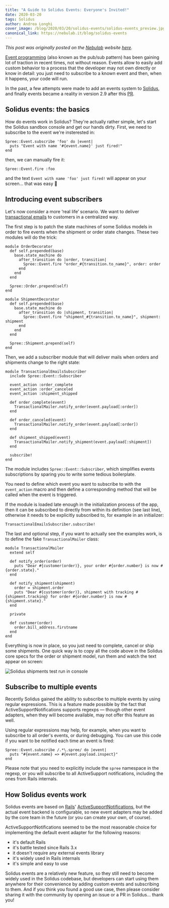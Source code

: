 ```yaml
---
title: "A Guide to Solidus Events: Everyone's Invited!"
date: 2020-03-20
tags: Solidus
author: Andrea Longhi
cover_image: /blog/2020/03/20/solidus-events/solidus-events_preview.jpg
canonical_link: https://nebulab.it/blog/solidus-events
---
```


_This post was originally posted on the [Nebulab](https://nebulab.it/) website
[here](https://nebulab.it/blog/solidus-events/)._

[Event programming][event_programming] (also known as the pub/sub pattern) has
been gaining lot of traction in recent times, not without reason. Events allow
to easily add custom behavior to a process that the developer may not own
directly or know in detail: you just need to subscribe to a known event and
then, when it happens, your code will run.

In the past, a few attempts were made to add an events system to
[Solidus][solidus], and finally events became a reality in version 2.9 after
this [PR][solidus_events_pr].

## Solidus events: the basics

How do events work in Solidus? They're actually rather simple, let's start the
Solidus sandbox console and get our hands dirty. First, we need to subscribe to
the event we're insterested in:

    Spree::Event.subscribe 'foo' do |event|
      puts "Event with name '#{event.name}' just fired!"
    end

then, we can manually fire it:

    Spree::Event.fire :foo


and the text `Event with name 'foo' just fired!` will appear on your screen...
that was easy 🍰

## Introducing event subscribers

Let's now consider a more ‘real life’ scenario. We want to deliver
[transactional emails][transactional_emails] to customers in a centralized way.

The first step is to patch the state machines of some Solidus models in order
to fire events when the shipment or order state changes. These two modules will
do the trick:

    module OrderDecorator
      def self.prepended(base)
        base.state_machine do
          after_transition do |order, transition|
            Spree::Event.fire "order_#{transition.to_name}", order: order
          end
        end
      end

      Spree::Order.prepend(self)
    end

    module ShipmentDecorator
      def self.prepended(base)
        base.state_machine do
          after_transition do |shipment, transition|
            Spree::Event.fire "shipment_#{transition.to_name}", shipment: shipment
          end
        end
      end

      Spree::Shipment.prepend(self)
    end

Then, we add a subscriber module that will deliver mails when orders and
shipments change to the right state:

    module TransactionalEmailsSubscriber
      include Spree::Event::Subscriber

      event_action :order_complete
      event_action :order_canceled
      event_action :shipment_shipped

      def order_complete(event)
        TransactionalMailer.notify_order(event.payload[:order])
      end

      def order_canceled(event)
        TransactionalMailer.notify_order(event.payload[:order])
      end

      def shipment_shipped(event)
        TransactionalMailer.notify_shipment(event.payload[:shipment])
      end

      subscribe!
    end

The module includes `Spree::Event::Subscriber`, which simplifies events
subscriptions by sparing you to write some tedious boilerplate.

You need to define which event you want to subscribe to with the `event_action`
macro and then define a corresponding method that will be called when the event
is triggered.

If the module is loaded late enough in the initialization process of the app,
then it can be subscribed to directly from within its definition (see last
line), otherwise it needs to be explicitly subscribed to, for example in an
initializer:

    TransactionalEmailsSubscriber.subscribe!


The last and optional step, if you want to actually see the examples work, is
to define the fake `TransactionalMailer` class:

    module TransactionalMailer
      extend self

      def notify_order(order)
        puts "Dear #{customer(order)}, your order #{order.number} is now #{order.state}."
      end

      def notify_shipment(shipment)
        order = shipment.order
        puts "Dear #{customer(order)}, shipment with tracking #{shipment.tracking} for order #{order.number} is now #{shipment.state}."
      end

      private

      def customer(order)
        order.bill_address.firstname
      end
    end

Everything is now in place, so you just need to complete, cancel or ship some
shipments. One quick way is to copy all the code above in the Solidus core
specs for the order or shipment model, run them and watch the text appear on
screen:


<img
  src="/blog/2020/03/20/solidus-events/tests.png"
  alt="Solidus shipments test run in console"
  />

## Subscribe to multiple events

Recently Solidus gained the ability to subscribe to multiple events by using
regular expressions. This is a feature made possible by the fact that
ActiveSupportNotifications supports regexps — though other event adapters, when
they will become available, may not offer this feature as well.

Using regular expressions may help, for example, when you want to subscribe
to all order's events, or during debugging. You can use this code if you want
to be notified each time an event is fired:

    Spree::Event.subscribe /.*\.spree/ do |event|
      puts "#{event.name} => #{event.payload.inspect}"
    end

Please note that you need to explicitly include the `spree` namespace in the
regexp, or you will subscribe to all ActiveSupport notifications, including
the ones from Rails internals.


## How Solidus events work

Solidus events are based on [Rails][rails]'
[ActiveSupportNotifications][ASNotifications], but the actual event backend is
configurable, so new event adapters may be added by the core team in the future
(or you can create your own, of course).

ActiveSupportNotifications seemed to be the most reasonable choice for
implementing the default event adapter for the following reasons:

* it's default Rails
* it's battle tested since Rails 3.x
* it doesn't require any external events library
* it's widely used in Rails internals
* it's simple and easy to use

Solidus events are a relatively new feature, so they still need to become widely
used in the Solidus codebase, but developers can start using them anywhere for
their convenience by adding custom events and subscribing to them. And if you
think you found a good use case, then please consider sharing it with the
community by opening an issue or a PR in Solidus... thank you!


[transactional_emails]: https://en.wikipedia.org/wiki/Email_marketing#Transactional_emails
[solidus_2_9]: https://github.com/solidusio/solidus/tree/v2.9
[solidus]: https://solidus.io/
[ASNotifications]: https://api.rubyonrails.org/classes/ActiveSupport/Notifications.html
[rails]: https://rubyonrails.org/
[event_programming]: https://en.wikipedia.org/wiki/Event_(computing)
[solidus_events_pr]: https://github.com/solidusio/solidus/pull/3081
